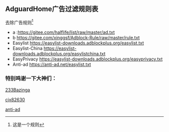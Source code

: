## AdguardHome广告过滤规则表 

去除广告规则[^anti]

- a :https://gitee.com/halflife/list/raw/master/ad.txt
- b  https://gitee.com/xinggsf/Adblock-Rule/raw/master/rule.txt
- Easylist https://easylist-downloads.adblockplus.org/easylist.txt
- Easylist-China https://easylist-downloads.adblockplus.org/easylistchina.txt
- EasyPrivacy https://easylist-downloads.adblockplus.org/easyprivacy.txt
- Anti-ad https://anti-ad.net/easylist.txt





### 特别鸣谢一下大神们：

[233Bazinga][233]

[cjx82630][cjx82630]

[anti-ad][ad]

[233]: https://github.com/233Bazinga/AdGuardHome	"233"
[cjx82630]: https://github.com/cjx82630/cjxlist	"cjx82630"
[ad]: https://github.com/privacy-protection-tools/anti-AD	"ad"

[^Anti]: 这是一个规则